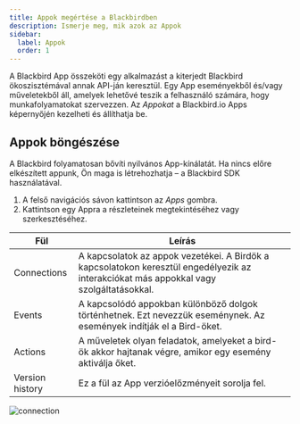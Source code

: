 ```yaml
---
title: Appok megértése a Blackbirdben
description: Ismerje meg, mik azok az Appok
sidebar:
  label: Appok
  order: 1
---
```


A Blackbird App összeköti egy alkalmazást a kiterjedt Blackbird ökoszisztémával annak API-ján keresztül. Egy App eseményekből és/vagy műveletekből áll, amelyek lehetővé teszik a felhasználó számára, hogy munkafolyamatokat szervezzen. Az _Appokat_ a Blackbird.io Apps képernyőjén kezelheti és állíthatja be.

## Appok böngészése

A Blackbird folyamatosan bővíti nyilvános App-kínálatát. Ha nincs előre elkészített appunk, Ön maga is létrehozhatja – a Blackbird SDK használatával.

1. A felső navigációs sávon kattintson az _Apps_ gombra.
2. Kattintson egy Appra a részleteinek megtekintéséhez vagy szerkesztéséhez.

| Fül             | Leírás                                                                                                             |
| --------------- | ------------------------------------------------------------------------------------------------------------------ |
| Connections     | A kapcsolatok az appok vezetékei. A Birdök a kapcsolatokon keresztül engedélyezik az interakciókat más appokkal vagy szolgáltatásokkal. |
| Events          | A kapcsolódó appokban különböző dolgok történhetnek. Ezt nevezzük eseménynek. Az események indítják el a Bird-öket. |
| Actions         | A műveletek olyan feladatok, amelyeket a bird-ök akkor hajtanak végre, amikor egy esemény aktiválja őket.          |
| Version history | Ez a fül az App verzióelőzményeit sorolja fel.                                                                     |

![connection](https://d33v4339jhl8k0.cloudfront.net/docs/assets/64089f6dc6ff3e6ff7fa7c9b/images/646cb12c55262c1c47d0953c/file-3dtYY1F4Nf.gif)